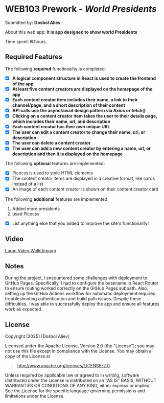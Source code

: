 # WEB103 Prework - *World Presidents*

Submitted by: **Dosbol Aliev**

About this web app: **It is app designed to show world Presidents**

Time spent: **6** hours

## Required Features

The following **required** functionality is completed:

<!-- Make sure to check off completed functionality below -->
- [X] **A logical component structure in React is used to create the frontend of the app**
- [X] **At least five content creators are displayed on the homepage of the app**
- [X] **Each content creator item includes their name, a link to their channel/page, and a short description of their content**
- [X] **API calls use the async/await design pattern via Axios or fetch()**
- [X] **Clicking on a content creator item takes the user to their details page, which includes their name, url, and description**
- [X] **Each content creator has their own unique URL**
- [X] **The user can edit a content creator to change their name, url, or description**
- [X] **The user can delete a content creator**
- [X] **The user can add a new content creator by entering a name, url, or description and then it is displayed on the homepage**

The following **optional** features are implemented:

- [X] Picocss is used to style HTML elements
- [X] The content creator items are displayed in a creative format, like cards instead of a list
- [X] An image of each content creator is shown on their content creator card

The following **additional** features are implemented:
1. Added more presidents
2. used Picocss

* [X] List anything else that you added to improve the site's functionality!

## Video
[Loom Video Walkthrough](https://www.loom.com/share/59dd65820f3849ffb9aa45c07fd55aa8?sid=16c096d6-f43f-4534-92e2-da6ea6bd7113)



## Notes

During the project, I encountered some challenges with deployment to GitHub Pages.
Specifically, I had to configure the basename in React Router to ensure routing worked correctly on the GitHub Pages subpath.
Also, setting up the GitHub Actions workflow for automatic deployment required troubleshooting authentication and build path issues.
Despite these difficulties, I was able to successfully deploy the app and ensure all features work as expected.

## License

Copyright [2025] [Dosbol Aliev]

Licensed under the Apache License, Version 2.0 (the "License"); you may not use this file except in compliance with the License. You may obtain a copy of the License at

> http://www.apache.org/licenses/LICENSE-2.0

Unless required by applicable law or agreed to in writing, software distributed under the License is distributed on an "AS IS" BASIS, WITHOUT WARRANTIES OR CONDITIONS OF ANY KIND, either express or implied. See the License for the specific language governing permissions and limitations under the License.
